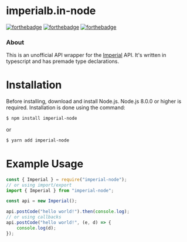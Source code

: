 # imperialb.in-node

[![forthebadge](https://forthebadge.com/images/badges/built-with-love.svg)](https://forthebadge.com)
[![forthebadge](https://forthebadge.com/images/badges/made-with-typescript.svg)](https://forthebadge.com)
[![forthebadge](https://forthebadge.com/images/badges/not-a-bug-a-feature.svg)](https://forthebadge.com)

### About

This is an unofficial API wrapper for the [Imperial](http://imperialb.in/) API.
It's written in typescript and has premade type declarations.

# Installation

Before installing, download and install Node.js. Node.js 8.0.0 or higher is required.
Installation is done using the command:

```sh
$ npm install imperial-node
```

or

```sh
$ yarn add imperial-node
```

# Example Usage

```js
const { Imperial } = require("imperial-node");
// or using import/export
import { Imperial } from "imperial-node";

const api = new Imperial();

api.postCode("hello world!").then(console.log);
// or using callbacks
api.postCode("hello world!", (e, d) => {
	console.log(d);
});
```
